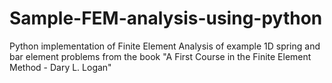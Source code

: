 # Sample-FEM-analysis-using-python
Python implementation of Finite Element Analysis of example 1D spring and bar element problems from the book "A First Course in the Finite Element Method - Dary L. Logan" 
